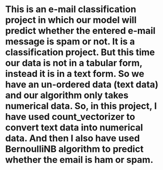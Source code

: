# This is an e-mail classification project in which our model will predict whether the entered e-mail message is spam or not. It is a classification project. But this time our data is not in a tabular form, instead it is in a text form. So we have an un-ordered data (text data) and our algorithm only takes numerical data. So, in this project, I have used count_vectorizer to convert text data into numerical data. And then I also have used BernoulliNB algorithm to predict whether the email is ham or spam. 
